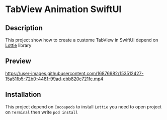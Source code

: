 # TabView Animation SwiftUI

## Description
This project show how to create a custome TabView in SwiftUI 
depend on [Lottie](https://github.com/airbnb/lottie-ios) library 

## Preview


https://user-images.githubusercontent.com/16876982/153512427-15a51fb5-72b0-4481-99ad-ebb820c721fc.mp4



## Installation
This project depend on `Cocoapods` to install `Lottie`
you need to open project on `Terminal` then write `pod install`
